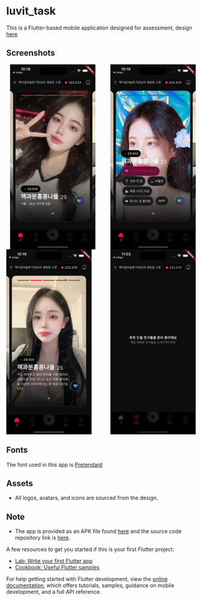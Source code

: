# luvit_task

This is a Flutter-based mobile application designed for assessment,
design [here](https://www.figma.com/file/mbqh9mT7QsNoPhTpeq8Slf/Luvit---Flutter-Assignment?type=design&node-id=2-1258&mode=design&t=rtqBLJNCbOzpEIeF-0)

## Screenshots

<div style="display: flex; flex-wrap: wrap; justify-content: space-between;">
  <img src="screenshots/screenshot_1.png" alt="Screenshot 1" style="margin: 0 10px; width: 45%;">
  <img src="screenshots/screenshot_2.png" alt="Screenshot 2" style="width:45%;">
  <img src="screenshots/screenshot_3.png" alt="Screenshot 3" style="width:45%;">
  <img src="screenshots/screenshot_4.png" alt="Screenshot 4" style="width:45%;">
</div>

## Fonts

The font used in this app is [Pretendard](https://fontmeme.com/fonts/pretendard-font/)

## Assets

- All logos, avatars, and icons are sourced from the design.

## Note
- The app is provided as an APK file found [here](https://drive.google.com/file/d/1zT0KdzImCXvDVwTonqd8d7SE81rZ3Ima/view?usp=sharing) and the source code repository link is [here](https://github.com/Tamunorth/luvit-task).



A few resources to get you started if this is your first Flutter project:

- [Lab: Write your first Flutter app](https://docs.flutter.dev/get-started/codelab)
- [Cookbook: Useful Flutter samples](https://docs.flutter.dev/cookbook)

For help getting started with Flutter development, view the
[online documentation](https://docs.flutter.dev/), which offers tutorials,
samples, guidance on mobile development, and a full API reference.
